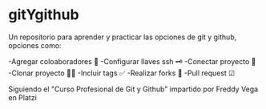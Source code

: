 # gitYgithub
Un repositorio para aprender y practicar las opciones de git y github, opciones como:
  
  -Agregar coloaboradores 🤝
  -Configurar llaves ssh 🗝
  -Conectar proyecto 🧩
  -Clonar proyecto 📄📄
  -Incluir tags ✅
  -Realizar forks 🍴
  -Pull request ☑

Siguiendo el  "Curso Profesional de Git y Github" impartido por Freddy Vega en Platzi

